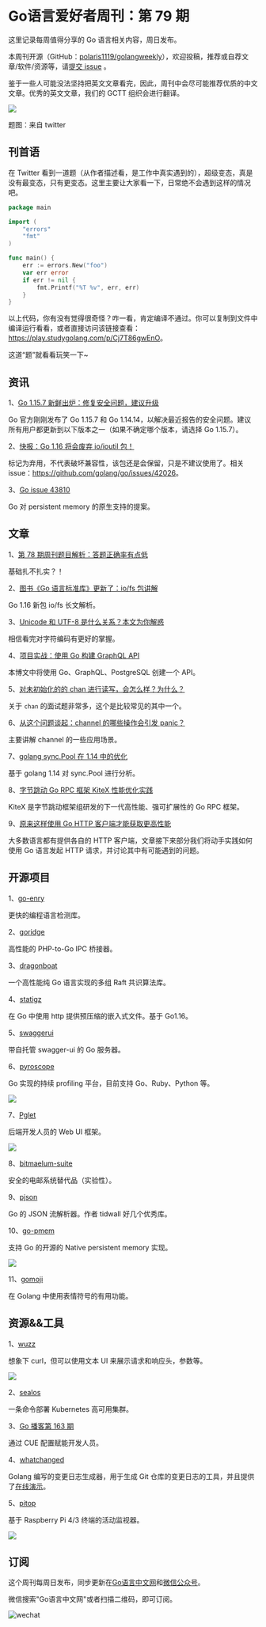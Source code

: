 # Go语言爱好者周刊：第 79 期

这里记录每周值得分享的 Go 语言相关内容，周日发布。

本周刊开源（GitHub：[polaris1119/golangweekly](https://github.com/polaris1119/golangweekly)），欢迎投稿，推荐或自荐文章/软件/资源等，请[提交 issue](https://github.com/polaris1119/golangweekly/issues) 。

鉴于一些人可能没法坚持把英文文章看完，因此，周刊中会尽可能推荐优质的中文文章。优秀的英文文章，我们的 GCTT 组织会进行翻译。

![](imgs/issue079/cover.png)

题图：来自 twitter

## 刊首语

在 Twitter 看到一道题（从作者描述看，是工作中真实遇到的），超级变态，真是没有最变态，只有更变态。这里主要让大家看一下，日常绝不会遇到这样的情况吧。

```go
package main

import (
	"errors"
	"fmt"
)

func main() {
	еrr := errors.New("foo")
	var err error
	if еrr != nil {
		fmt.Printf("%T %v", err, err)
	}
}
```

以上代码，你有没有觉得很奇怪？咋一看，肯定编译不通过。你可以复制到文件中编译运行看看，或者直接访问该链接查看：<https://play.studygolang.com/p/Cj7T86gwEnO>。

这道“题”就看看玩笑一下~

## 资讯

1、[Go 1.15.7 新鲜出炉：修复安全问题，建议升级](https://mp.weixin.qq.com/s/L1b3tUPiZXP3CKdKrHOfEQ)

Go 官方刚刚发布了 Go 1.15.7 和 Go 1.14.14，以解决最近报告的安全问题。建议所有用户都更新到以下版本之一（如果不确定哪个版本，请选择 Go 1.15.7）。

2、[快报：Go 1.16 将会废弃 io/ioutil 包！](https://mp.weixin.qq.com/s/3wM-YWbGyw92PHeyvxgJZQ)

标记为弃用，不代表破坏兼容性，该包还是会保留，只是不建议使用了。相关 issue：<https://github.com/golang/go/issues/42026>。

3、[Go issue 43810](https://github.com/golang/go/issues/43810)

Go 对 persistent memory 的原生支持的提案。

## 文章

1、[第 78 期周刊题目解析：答题正确率有点低](https://mp.weixin.qq.com/s/1FiX1WU6GDkZrFxC-b8k8Q)

基础扎不扎实？！

2、[图书《Go 语言标准库》更新了：io/fs 包讲解](https://mp.weixin.qq.com/s/8ukhxjSPqK5e9wSJyKGTZA)

Go 1.16 新包 io/fs 长文解析。

3、[Unicode 和 UTF-8 是什么关系？本文为你解惑](https://mp.weixin.qq.com/s/6w0FYXN11wbuyj1IptAKEw)

相信看完对字符编码有更好的掌握。

4、[项目实战：使用 Go 构建 GraphQL API](https://mp.weixin.qq.com/s/bPeAxcrgK3SVIZT2t6JbvQ)

本博文中将使用 Go、GraphQL、PostgreSQL 创建一个 API。

5、[对未初始化的的 chan 进行读写，会怎么样？为什么？](https://mp.weixin.qq.com/s/zqfGjzKzoDTCyGCPRyHBXg)

关于 `chan` 的面试题非常多，这个是比较常见的其中一个。

6、[从这个问题谈起：channel 的哪些操作会引发 panic？](https://mp.weixin.qq.com/s/RVBeIjOf5I2WLcPi06JVmg)

主要讲解 channel 的一些应用场景。

7、[golang sync.Pool 在 1.14 中的优化](https://mp.weixin.qq.com/s/KbPELnB1an_7v_RyVtjpag)

基于 golang 1.14 对 sync.Pool 进行分析。

8、[字节跳动 Go RPC 框架 KiteX 性能优化实践](https://mp.weixin.qq.com/s/Xoaoiotl7ZQoG2iXo9_DWg)

KiteX 是字节跳动框架组研发的下一代高性能、强可扩展性的 Go RPC 框架。

9、[原来这样使用 Go HTTP 客户端才能获取更高性能](https://mp.weixin.qq.com/s/vamtQSnvYwgqf1adbqPY6w)

大多数语言都有提供各自的 HTTP 客户端，文章接下来部分我们将动手实践如何使用 Go 语言发起 HTTP 请求，并讨论其中有可能遇到的问题。

## 开源项目

1、[go-enry](https://github.com/go-enry/go-enry)

更快的编程语言检测库。

2、[goridge](https://github.com/spiral/goridge)

高性能的 PHP-to-Go IPC 桥接器。

3、[dragonboat](https://github.com/lni/dragonboat)

一个高性能纯 Go 语言实现的多组 Raft 共识算法库。

4、[statigz](https://github.com/vearutop/statigz)

在 Go 中使用 http 提供预压缩的嵌入式文件。基于 Go1.16。

5、[swaggerui](https://github.com/flowchartsman/swaggerui)

带自托管 swagger-ui 的 Go 服务器。

6、[pyroscope](https://github.com/pyroscope-io/pyroscope)

Go 实现的持续 profiling 平台，目前支持 Go、Ruby、Python 等。

![](imgs/issue079/pycroscope.png)

7、[Pglet](https://github.com/pglet/pglet)

后端开发人员的 Web UI 框架。

![](imgs/issue079/pglet.png)

8、[bitmaelum-suite](https://github.com/bitmaelum/bitmaelum-suite)

安全的电邮系统替代品（实验性）。

9、[pjson](https://github.com/tidwall/pjson)

Go 的 JSON 流解析器。作者 tidwall 好几个优秀库。

10、[go-pmem](https://github.com/jerrinsg/go-pmem)

支持 Go 的开源的 Native persistent memory 实现。

![](imgs/issue079/gopmem.png)

11、[gomoji](https://github.com/forPelevin/gomoji)

在 Golang 中使用表情符号的有用功能。

## 资源&&工具

1、[wuzz](https://github.com/asciimoo/wuzz)

想象下 curl，但可以使用文本 UI 来展示请求和响应头，参数等。

![](imgs/issue079/wuzz.gif)

2、[sealos](https://github.com/fanux/sealos)

一条命令部署 Kubernetes 高可用集群。

3、[Go 播客第 163 期](https://changelog.com/gotime/163)

通过 CUE 配置赋能开发人员。

4、[whatchanged](https://github.com/axetroy/whatchanged)

Golang 编写的变更日志生成器，用于生成 Git 仓库的变更日志的工具，并且提供了[在线演示](https://axetroy.github.com/whatchanged/)。

5、[pitop](https://github.com/PierreKieffer/pitop)

基于 Raspberry Pi 4/3 终端的活动监视器。

![](imgs/issue079/pitop.gif)

## 订阅

这个周刊每周日发布，同步更新在[Go语言中文网](https://studygolang.com/go/weekly)和[微信公众号](https://weixin.sogou.com/weixin?query=Go%E8%AF%AD%E8%A8%80%E4%B8%AD%E6%96%87%E7%BD%91)。

微信搜索"Go语言中文网"或者扫描二维码，即可订阅。

![wechat](imgs/wechat.png)
